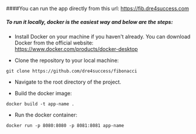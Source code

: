 ####You can run the app directly from this url: https://fib.dre4success.com

##### To run it locally, docker is the easiest way and below are the steps:

- Install Docker on your machine if you haven't already. You can download Docker from the official website: https://www.docker.com/products/docker-desktop

- Clone the repository to your local machine:
```
git clone https://github.com/dre4success/fibonacci
```
- Navigate to the root directory of the project.

- Build the docker image:
```
docker build -t app-name .
```
- Run the docker container:
```
docker run -p 8080:8080 -p 8081:8081 app-name
```

